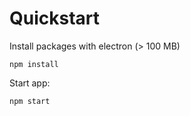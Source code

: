 # Quickstart

Install packages with electron (> 100 MB)
```
npm install
```

Start app:
```
npm start
```